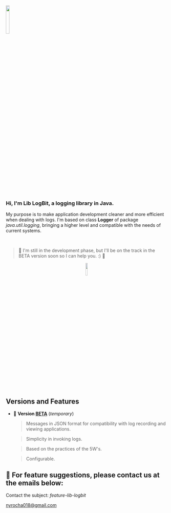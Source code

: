 # <img src="https://github.com/devblack21/lib-logbit/blob/feature/refact/logo2.png#gh-dark-mode-only" height=15% width=15% />

<h3> Hi, I'm Lib LogBit, a logging library in Java. </h3>

  
My purpose is to make application development cleaner and more efficient when dealing with logs. I'm based on class <b>Logger</b> of package
 <i>java.util.logging</i>, bringing a higher level and compatible with the needs of current systems.   
    
<br>

>:construction: I'm still in the development phase, but I'll be on the track in the BETA version soon so I can help you. :) :construction: 

<div align=center>
<img src="https://www.icegif.com/wp-content/uploads/2021/11/icegif-993.gif" height=10% width=10% />  
</div>

<h2> Versions and Features</h2>  

  - :construction: <b>Version <a href="https://github.com/devblack21/stitch-lib-logger/packages/1507865?version=0.0.2-SNAPSHOT" target="_blank"> BETA</a></b> (<i>temporary</i>)
  
     
     > Messages in JSON format for compatibility with log recording and viewing applications.
     
     > Simplicity in invoking logs.
     
     > Based on the practices of the 5W's.

     > Configurable.

## 📁 For feature suggestions, please contact us at the emails below:

Contact the subject: <i>feature-lib-logbit</i>

nyrocha018@gmail.com

